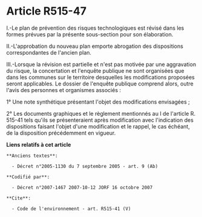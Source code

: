 # Article R515-47

I.-Le plan de prévention des risques technologiques est révisé dans les formes prévues par la présente sous-section pour son
élaboration. 

II.-L'approbation du nouveau plan emporte abrogation des dispositions correspondantes de l'ancien plan. 

III.-Lorsque la révision est partielle et n'est pas motivée par une aggravation du risque, la concertation et l'enquête
publique ne sont organisées que dans les communes sur le territoire desquelles les modifications proposées seront
applicables. Le dossier de l'enquête publique comprend alors, outre l'avis des personnes et organismes associés : 

1° Une note synthétique présentant l'objet des modifications envisagées ; 

2° Les documents graphiques et le règlement mentionnés au I de l'article R. 515-41 tels qu'ils se présenteraient après
modification avec l'indication des dispositions faisant l'objet d'une modification et le rappel, le cas échéant, de la
disposition précédemment en vigueur.

**Liens relatifs à cet article**

	**Anciens textes**:

	  - Décret n°2005-1130 du 7 septembre 2005 - art. 9 (Ab)

	**Codifié par**:

	  - Décret n°2007-1467 2007-10-12 JORF 16 octobre 2007

	**Cite**:

	  - Code de l'environnement - art. R515-41 (V)
